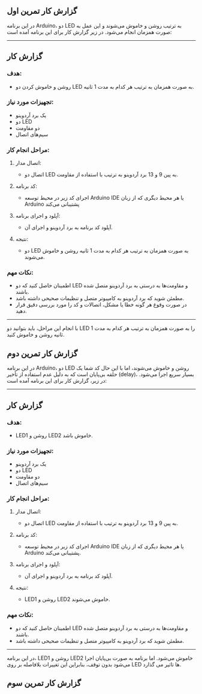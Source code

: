 ## گزارش کار تمرین اول
در این برنامه Arduino، دو LED به ترتیب روشن و خاموش می‌شوند و این عمل به صورت همزمان انجام می‌شود. در زیر گزارش کار برای این برنامه آمده است:

---

## گزارش کار

### هدف:
- روشن و خاموش کردن دو LED به صورت همزمان به ترتیب هر کدام به مدت 1 ثانیه.

### تجهیزات مورد نیاز:
- یک برد آردوینو
- دو LED
- دو مقاومت
- سیم‌های اتصال

### مراحل انجام کار:
1. اتصال مدار:
   - اتصال دو LED به پین 9 و 13 برد آردوینو به ترتیب با استفاده از مقاومت.

2. کد برنامه:
   - اجرای کد زیر در محیط توسعه Arduino IDE یا هر محیط دیگری که از زبان Arduino پشتیبانی می‌کند
    
     
   
3. آپلود و اجرای برنامه:
   - آپلود کد برنامه به برد آردوینو و اجرای آن.
   
4. نتیجه:
   - دو LED به صورت همزمان به ترتیب هر کدام به مدت 1 ثانیه روشن و خاموش می‌شوند.

### نکات مهم:
- اطمینان حاصل کنید که دو LED و مقاومت‌ها به درستی به برد آردوینو متصل شده باشند.
- مطمئن شوید که برد آردوینو به کامپیوتر متصل و تنظیمات صحیحی داشته باشد.
- در صورت وقوع هر گونه خطا یا مشکل، اتصالات و کد را مورد بررسی دقیق قرار دهید.

---

با انجام این مراحل، باید بتوانید دو LED را به صورت همزمان به ترتیب هر کدام به مدت 1 ثانیه روشن و خاموش کنید.
## گزارش کار تمرین دوم
در این برنامه Arduino، دو LED روشن و خاموش می‌شوند، اما با این حال کد شما یک حلقه بی‌پایان است که به دلیل عدم استفاده از تأخیر (delay)، بسیار سریع اجرا می‌شود. در زیر، گزارش کار برای این برنامه آمده است:

---

## گزارش کار

### هدف:
- LED1 روشن و LED2 خاموش باشد.

### تجهیزات مورد نیاز:
- یک برد آردوینو
- دو LED
- دو مقاومت
- سیم‌های اتصال

### مراحل انجام کار:
1. اتصال مدار:
   - اتصال دو LED به پین 9 و 13 برد آردوینو به ترتیب با استفاده از مقاومت.

2. کد برنامه:
   - اجرای کد زیر در محیط توسعه Arduino IDE یا هر محیط دیگری که از زبان Arduino پشتیبانی می‌کند.     
   
3. آپلود و اجرای برنامه:
   - آپلود کد برنامه به برد آردوینو و اجرای آن.
   
4. نتیجه:
   - LED1 روشن و LED2 خاموش می‌شوند.

### نکات مهم:
- اطمینان حاصل کنید که دو LED و مقاومت‌ها به درستی به برد آردوینو متصل شده باشند.
- مطمئن شوید که برد آردوینو به کامپیوتر متصل و تنظیمات صحیحی داشته باشد.

---

در این برنامه، LED1 روشن و LED2 خاموش می‌شود. اما برنامه به صورت بی‌پایان اجرا می‌شود بدون توقف، بنابراین این تغییرات بلافاصله بر روی LED ها تاثیر می گذارد.


## گزارش کار تمرین سوم
